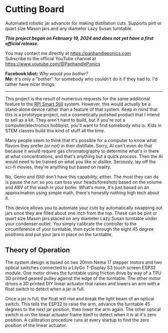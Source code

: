 # Cutting Board
Automated robotic jar advancer for making distillation cuts. Supports pint or quart size Mason jars and any diameter Lazy Susan turntable.

_**This project began on February 19, 2024 and does not yet have a first official release.**_

You may contact me directly at https://panhandleponics.com<br>
Subscribe to the official YouTube channel at https://www.youtube.com/@PanhandlePonics<br>

**Facebook Idiot:** _Why would you bother?_<br>
**Me:** It's only a "bother" for somebody who couldn't do it if they had to. I'd rather have nicer things.

---

This project is the result of numerous requests for the same additional feature to the [RPi Smart Still](https://github.com/larry-athey/rpi-smart-still) system. However, this would actually be a stand-alone device rather than a feature of that system. Keep in mind that this is a prototype project, not a cosmetically polished product that I intend to sell as a kit. They aren't hard to build, but if you're not a computer/electronics hobbyist, you'll want to find somebody who is. Kids in STEM classes build this kind of stuff all the time.

Many people seem to think that it's possible for a computer to know what flavors they prefer _(or not)_ in their distillate. Sorry, AI can't even do that because it would require gas chromatography to determine what's in there at what concentrations, and that's anything but a quick process. Then the AI would need to be trained on what you like or dislike. Seriously, lay off the sci-fi movies, they're anything but based on reality.

No, Genio and iStill don't have this capability, either. The most they can do is pause the run so you can toss your heads/foreshots based on the volume and ABV of the wash in your boiler. What's more, it's just based on an approximation using simple math, there's honestly nothing high tech about it.

This device allows you to automate your cuts by automatically swapping out jars once they are filled about one inch from the top. These can be pint or quart size Mason jars placed on any diameter Lazy Susan turntable under your condenser outlet. You simply calibrate the controller to the circumference of your turntable, then cycle through the eight 45 degree positions and put your jars in place on the turntable.

## Theory of Operation

The system design is based on two 20mm Nema 17 stepper motors and two optical switches connected to a LilyGo T-Display S3 touch screen ESP32 module. One motor drives the turntable using friction drive by way of a TPU 3D printed geared pulley against the edge of the turntable. The other motor drives a 3D printed DIY linear actuator that raises and lowers an arm with a float switch to detect when a jar is full.

Once a jar is full, the float will rise and break the light beam of an optical switch. This tells the ESP32 to raise the arm, advance the turntable 45 degrees to the next jar position, then lower the arm again. The other optical switch is on the linear actuator frame itself to detect when it is at it's zero position. A calibration procedure runs at every startup to find the zero position of the linear actuator.
